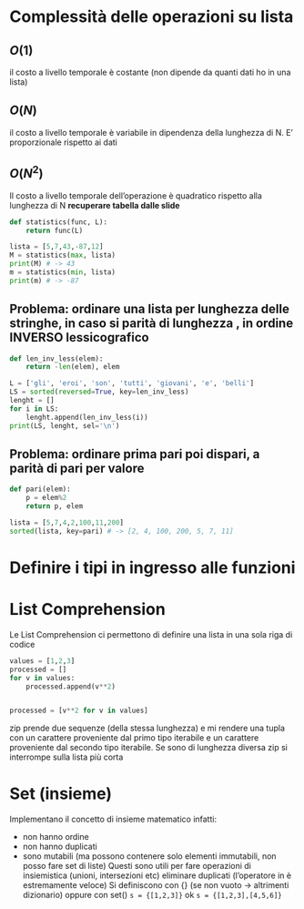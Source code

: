 # Complessità delle operazioni su lista
## $O(1)$
il costo a livello temporale è costante (non dipende da quanti dati ho in una lista)
## $O(N)$
il costo a livello temporale è variabile in dipendenza della lunghezza di N. E’ proporzionale rispetto ai dati
## $O(N^2)$
Il costo a livello temporale dell’operazione è quadratico rispetto alla lunghezza di N
**recuperare tabella dalle slide**

```python
def statistics(func, L):
	return func(L)

lista = [5,7,43,-87,12]
M = statistics(max, lista)
print(M) # -> 43
m = statistics(min, lista)
print(m) # -> -87
```

## Problema: ordinare una lista per lunghezza delle stringhe, in caso si parità di lunghezza , in ordine INVERSO lessicografico

```python
def len_inv_less(elem):
	return -len(elem), elem

L = ['gli', 'eroi', 'son', 'tutti', 'giovani', 'e', 'belli']
LS = sorted(reversed=True, key=len_inv_less)
lenght = []
for i in LS:
	lenght.append(len_inv_less(i))
print(LS, lenght, sel='\n')
```

## Problema: ordinare prima pari poi dispari, a parità di pari per valore
```python
def pari(elem):
	p = elem%2
	return p, elem

lista = [5,7,4,2,100,11,200]
sorted(lista, key=pari) # -> [2, 4, 100, 200, 5, 7, 11]
```

# Definire i tipi in ingresso alle funzioni

# List Comprehension
Le List Comprehension ci permettono di definire una lista in una sola riga di codice
```python
values = [1,2,3]
processed = []
for v in values:
	processed.append(v**2)


processed = [v**2 for v in values]
```

zip prende due sequenze (della stessa lunghezza) e mi rendere una tupla con un carattere proveniente dal primo tipo iterabile e un carattere proveniente dal secondo tipo iterabile. Se sono di lunghezza diversa zip si interrompe sulla lista più corta

# Set (insieme)
Implementano il concetto di insieme matematico infatti:
- non hanno ordine
- non hanno duplicati
- sono mutabili (ma possono contenere solo elementi immutabili, non posso fare set di liste)
Questi sono utili per fare operazioni di insiemistica (unioni, intersezioni etc) eliminare duplicati (l’operatore in è estremamente veloce)
Si definiscono con {} (se non vuoto → altrimenti dizionario) oppure con set()
`s = {[1,2,3]}` ok
`s = {[1,2,3],[4,5,6]}`